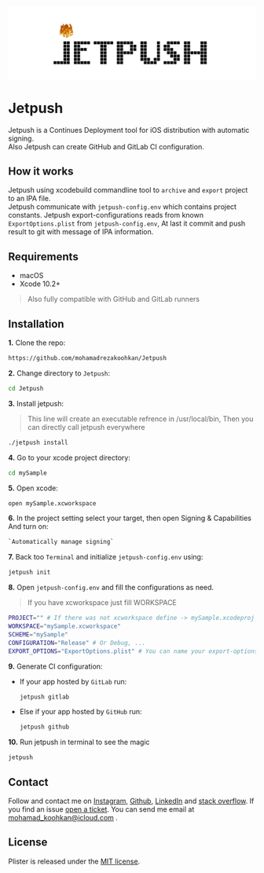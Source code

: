 <img src="https://github.com/mohamadrezakoohkan/Jetpush/blob/master/jetpush.gif">

# Jetpush
Jetpush is a Continues Deployment tool for iOS distribution with automatic signing.  
Also Jetpush can create GitHub and GitLab CI configuration.

## How it works
Jetpush using xcodebuild commandline tool to `archive` and `export` project to an IPA file.  
Jetpush communicate with `jetpush-config.env` which contains project constants.
Jetpush export-configurations reads from known `ExportOptions.plist` from `jetpush-config.env`, At last it commit and push result to git with message of IPA information.

## Requirements 
- macOS
- Xcode 10.2+

>  Also fully compatible with GitHub and GitLab runners

## Installation
**1.** Clone the repo:  
```bash
https://github.com/mohamadrezakoohkan/Jetpush
```
**2.** Change directory to `Jetpush`:  
```bash
cd Jetpush
```
**3.** Install jetpush:  

> This line will create an executable refrence in /usr/local/bin, Then you can directly call jetpush everywhere
```bash
./jetpush install 
```
**4.** Go to your xcode project directory:  
```bash
cd mySample
```
**5.** Open xcode:  
```bash
open mySample.xcworkspace
```
**6.** In the project setting select your target, then open Signing & Capabilities And turn on: 
```bash
`Automatically manage signing`
```
**7.** Back too `Terminal` and initialize `jetpush-config.env` using:  
```bash
jetpush init
```
**8.** Open `jetpush-config.env` and fill the configurations as need.

> If you have xcworkspace just fill WORKSPACE  
```bash
PROJECT="" # If there was not xcworkspace define -> mySample.xcodeproj
WORKSPACE="mySample.xcworkspace"
SCHEME="mySample"
CONFIGURATION="Release" # Or Debug, ...
EXPORT_OPTIONS="ExportOptions.plist" # You can name your export-options whatever you like
```
**9.** Generate CI configuration:
  - If your app hosted by `GitLab` run:
    ```bash
    jetpush gitlab
    ```
  - Else if your app hosted by `GitHub` run:
    ```bash
    jetpush github
    ```

**10.** Run jetpush in terminal to see the magic 
```bash
jetpush
```

## Contact
Follow and contact me on [Instagram](https://www.instagram.com/mohamadreza.codes/),  [Github](https://github.com/mohamadrezakoohkan), [LinkedIn](https://www.linkedin.com/in/mohammad-reza-koohkan-558306160/) and [stack overflow](https://stackoverflow.com/users/9706268/mohamad-reza-koohkan?tab=profile). If you find an issue [open a ticket](https://github.com/mohamadrezakoohkan/Jetpush/issues/new). You can send me email at mohamad_koohkan@icloud.com .

## License
Plister is released under the [MIT license](https://github.com/mohamadrezakoohkan/Jetpush/blob/master/LICENSE.md).

